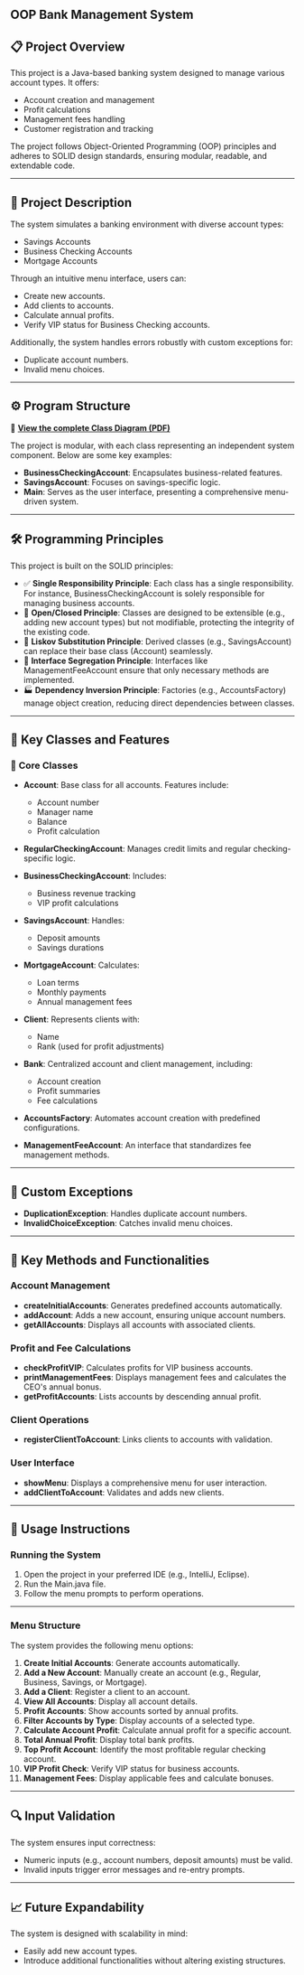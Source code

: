 **OOP Bank Management System**
---

## **📋 Project Overview**
This project is a Java-based banking system designed to manage various account types. It offers:  
- Account creation and management  
- Profit calculations  
- Management fees handling  
- Customer registration and tracking  

The project follows Object-Oriented Programming (OOP) principles and adheres to SOLID design standards, ensuring modular, readable, and extendable code.

---

## **📄 Project Description**
The system simulates a banking environment with diverse account types:  
- Savings Accounts  
- Business Checking Accounts  
- Mortgage Accounts  

Through an intuitive menu interface, users can:  
- Create new accounts.  
- Add clients to accounts.  
- Calculate annual profits.  
- Verify VIP status for Business Checking accounts.  

Additionally, the system handles errors robustly with custom exceptions for:  
- Duplicate account numbers.  
- Invalid menu choices.

---

## **⚙️ Program Structure**  
📄 **[View the complete Class Diagram (PDF)](Class%20diagram.pdf)**  

The project is modular, with each class representing an independent system component. Below are some key examples:  
- **BusinessCheckingAccount**: Encapsulates business-related features.  
- **SavingsAccount**: Focuses on savings-specific logic.  
- **Main**: Serves as the user interface, presenting a comprehensive menu-driven system.

---

## **🛠️ Programming Principles**  
This project is built on the SOLID principles:  
- ✅ **Single Responsibility Principle**: Each class has a single responsibility. For instance, BusinessCheckingAccount is solely responsible for managing business accounts.  
- 🔄 **Open/Closed Principle**: Classes are designed to be extensible (e.g., adding new account types) but not modifiable, protecting the integrity of the existing code.  
- 🔄 **Liskov Substitution Principle**: Derived classes (e.g., SavingsAccount) can replace their base class (Account) seamlessly.  
- 📏 **Interface Segregation Principle**: Interfaces like ManagementFeeAccount ensure that only necessary methods are implemented.  
- 🏭 **Dependency Inversion Principle**: Factories (e.g., AccountsFactory) manage object creation, reducing direct dependencies between classes.

---

## **🏦 Key Classes and Features**

### 🔑 **Core Classes**  
- **Account**: Base class for all accounts. Features include:  
  - Account number  
  - Manager name  
  - Balance  
  - Profit calculation  

- **RegularCheckingAccount**: Manages credit limits and regular checking-specific logic.  
- **BusinessCheckingAccount**: Includes:  
  - Business revenue tracking  
  - VIP profit calculations  
- **SavingsAccount**: Handles:  
  - Deposit amounts  
  - Savings durations  
- **MortgageAccount**: Calculates:  
  - Loan terms  
  - Monthly payments  
  - Annual management fees  
- **Client**: Represents clients with:  
  - Name  
  - Rank (used for profit adjustments)  
- **Bank**: Centralized account and client management, including:  
  - Account creation  
  - Profit summaries  
  - Fee calculations  
- **AccountsFactory**: Automates account creation with predefined configurations.  
- **ManagementFeeAccount**: An interface that standardizes fee management methods.

---

## **🔔 Custom Exceptions**
- **DuplicationException**: Handles duplicate account numbers.  
- **InvalidChoiceException**: Catches invalid menu choices.

---

## **🔧 Key Methods and Functionalities**

### **Account Management**  
- **createInitialAccounts**: Generates predefined accounts automatically.  
- **addAccount**: Adds a new account, ensuring unique account numbers.  
- **getAllAccounts**: Displays all accounts with associated clients.  

### **Profit and Fee Calculations**  
- **checkProfitVIP**: Calculates profits for VIP business accounts.  
- **printManagementFees**: Displays management fees and calculates the CEO's annual bonus.  
- **getProfitAccounts**: Lists accounts by descending annual profit.  

### **Client Operations**  
- **registerClientToAccount**: Links clients to accounts with validation.  

### **User Interface**  
- **showMenu**: Displays a comprehensive menu for user interaction.  
- **addClientToAccount**: Validates and adds new clients.

---

## **🚀 Usage Instructions**

### **Running the System**  
1. Open the project in your preferred IDE (e.g., IntelliJ, Eclipse).  
2. Run the Main.java file.  
3. Follow the menu prompts to perform operations.  

---

### **Menu Structure**  
The system provides the following menu options:  
1. **Create Initial Accounts**: Generate accounts automatically.  
2. **Add a New Account**: Manually create an account (e.g., Regular, Business, Savings, or Mortgage).  
3. **Add a Client**: Register a client to an account.  
4. **View All Accounts**: Display all account details.  
5. **Profit Accounts**: Show accounts sorted by annual profits.  
6. **Filter Accounts by Type**: Display accounts of a selected type.  
7. **Calculate Account Profit**: Calculate annual profit for a specific account.  
8. **Total Annual Profit**: Display total bank profits.  
9. **Top Profit Account**: Identify the most profitable regular checking account.  
10. **VIP Profit Check**: Verify VIP status for business accounts.  
11. **Management Fees**: Display applicable fees and calculate bonuses.

---

## **🔍 Input Validation**  
The system ensures input correctness:  
- Numeric inputs (e.g., account numbers, deposit amounts) must be valid.  
- Invalid inputs trigger error messages and re-entry prompts.

---

## **📈 Future Expandability**  
The system is designed with scalability in mind:  
- Easily add new account types.  
- Introduce additional functionalities without altering existing structures.
